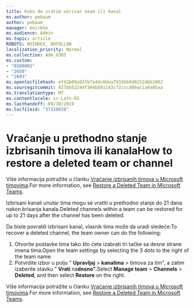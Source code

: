```yaml
---
title: Kako da vratim obrisan eeam ili kanal
ms.author: pebaum
author: pebaum
manager: mnirkhe
ms.audience: Admin
ms.topic: article
ROBOTS: NOINDEX, NOFOLLOW
localization_priority: Normal
ms.collection: Adm_O365
ms.custom:
- "6500002"
- "2650"
- "2603"
ms.openlocfilehash: efd2b09a93fb7a44c0dea7933bb9d02524bb1082
ms.sourcegitcommit: 027bb52244f304b891143c72cccd89ac1a9a05aa
ms.translationtype: MT
ms.contentlocale: sr-Latn-RS
ms.lasthandoff: 09/30/2019
ms.locfileid: "37328838"
---
```

# <a name="how-to-restore-a-deleted-team-or-channel"></a><span data-ttu-id="4db6d-102">Vraćanje u prethodno stanje izbrisanih timova ili kanala</span><span class="sxs-lookup"><span data-stu-id="4db6d-102">How to restore a deleted team or channel</span></span>

<span data-ttu-id="4db6d-103">Više informacija potražite u članku [Vraćanje izbrisanih timova u Microsoft timovima](https://blogs.technet.microsoft.com/skypehybridguy/2017/07/23/restoring-a-deleted-team-in-microsoft-teams).</span><span class="sxs-lookup"><span data-stu-id="4db6d-103">For more information, see [Restore a Deleted Team in Microsoft Teams](https://blogs.technet.microsoft.com/skypehybridguy/2017/07/23/restoring-a-deleted-team-in-microsoft-teams).</span></span>

<span data-ttu-id="4db6d-104">Izbrisani kanali unutar tima mogu se vratiti u prethodno stanje do 21 dana nakon brisanja kanala.</span><span class="sxs-lookup"><span data-stu-id="4db6d-104">Deleted channels within a team can be restored for up to 21 days after the channel has been deleted.</span></span>

<span data-ttu-id="4db6d-105">Da biste povratili izbrisani kanal, vlasnik tima može da uradi sledeće:</span><span class="sxs-lookup"><span data-stu-id="4db6d-105">To recover a deleted channel, the team owner can do the following:</span></span>

1. <span data-ttu-id="4db6d-106">Otvorite postavke tima tako što ćete izabrati tri tačke sa desne strane imena tima.</span><span class="sxs-lookup"><span data-stu-id="4db6d-106">Open the team settings by selecting the 3 dots to the right of the team name.</span></span>
2. <span data-ttu-id="4db6d-107">Potvrdite izbor u polju " **Upravljaj** > **kanalima** > timova za tim", a zatim izaberite stavku " **Vrati** na**desno".**</span><span class="sxs-lookup"><span data-stu-id="4db6d-107">Select **Manage team** > **Channels** > **Deleted**, and then select **Restore** on the right.</span></span>

<span data-ttu-id="4db6d-108">Više informacija potražite u članku [Vraćanje izbrisanih timova u Microsoft timovima](https://blogs.technet.microsoft.com/skypehybridguy/2017/07/23/restoring-a-deleted-team-in-microsoft-teams).</span><span class="sxs-lookup"><span data-stu-id="4db6d-108">For more information, see [Restore a Deleted Team in Microsoft Teams](https://blogs.technet.microsoft.com/skypehybridguy/2017/07/23/restoring-a-deleted-team-in-microsoft-teams).</span></span>